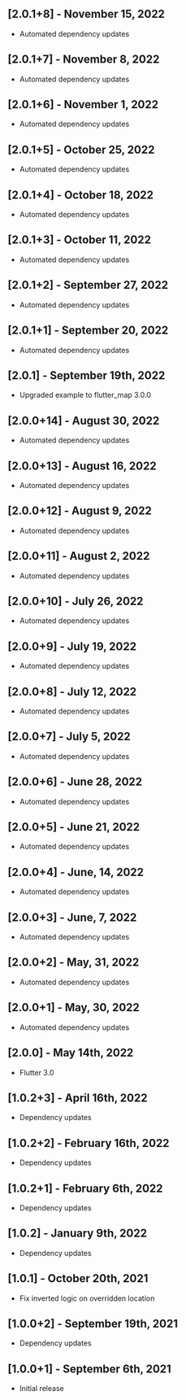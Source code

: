 ## [2.0.1+8] - November 15, 2022

* Automated dependency updates


## [2.0.1+7] - November 8, 2022

* Automated dependency updates


## [2.0.1+6] - November 1, 2022

* Automated dependency updates


## [2.0.1+5] - October 25, 2022

* Automated dependency updates


## [2.0.1+4] - October 18, 2022

* Automated dependency updates


## [2.0.1+3] - October 11, 2022

* Automated dependency updates


## [2.0.1+2] - September 27, 2022

* Automated dependency updates


## [2.0.1+1] - September 20, 2022

* Automated dependency updates


## [2.0.1] - September 19th, 2022

* Upgraded example to flutter_map 3.0.0


## [2.0.0+14] - August 30, 2022

* Automated dependency updates


## [2.0.0+13] - August 16, 2022

* Automated dependency updates


## [2.0.0+12] - August 9, 2022

* Automated dependency updates


## [2.0.0+11] - August 2, 2022

* Automated dependency updates


## [2.0.0+10] - July 26, 2022

* Automated dependency updates


## [2.0.0+9] - July 19, 2022

* Automated dependency updates


## [2.0.0+8] - July 12, 2022

* Automated dependency updates


## [2.0.0+7] - July 5, 2022

* Automated dependency updates


## [2.0.0+6] - June 28, 2022

* Automated dependency updates


## [2.0.0+5] - June 21, 2022

* Automated dependency updates


## [2.0.0+4] - June, 14, 2022

* Automated dependency updates


## [2.0.0+3] - June, 7, 2022

* Automated dependency updates


## [2.0.0+2] - May, 31, 2022

* Automated dependency updates


## [2.0.0+1] - May, 30, 2022

* Automated dependency updates


## [2.0.0] - May 14th, 2022

* Flutter 3.0


## [1.0.2+3] - April 16th, 2022

* Dependency updates


## [1.0.2+2] - February 16th, 2022

* Dependency updates


## [1.0.2+1] - February 6th, 2022

* Dependency updates


## [1.0.2] - January 9th, 2022

* Dependency updates


## [1.0.1] - October 20th, 2021

* Fix inverted logic on overridden location


## [1.0.0+2] - September 19th, 2021

* Dependency updates


## [1.0.0+1] - September 6th, 2021

* Initial release























